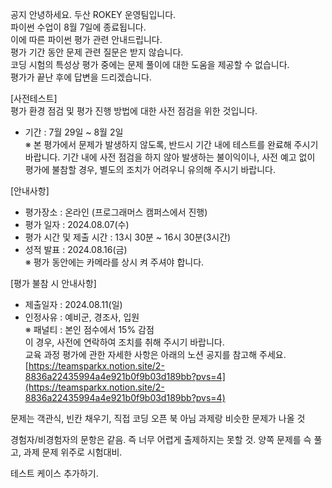 공지
안녕하세요. 두산 ROKEY 운영팀입니다.  
파이썬 수업이 8월 7일에 종료됩니다.  
이에 따른 파이썬 평가 관련 안내드립니다.  
평가 기간 동안 문제 관련 질문은 받지 않습니다.  
코딩 시험의 특성상 평가 중에는 문제 풀이에 대한 도움을 제공할 수 없습니다.  
평가가 끝난 후에 답변을 드리겠습니다.

\[사전테스트]  
평가 환경 점검 및 평가 진행 방법에 대한 사전 점검을 위한 것입니다.  
- 기간 : 7월 29일 ~ 8월 2일  
※ 본 평가에서 문제가 발생하지 않도록, 반드시 기간 내에 테스트를 완료해 주시기 바랍니다. 기간 내에 사전 점검을 하지 않아 발생하는 불이익이나, 사전 예고 없이 평가에 불참할 경우, 별도의 조치가 어려우니 유의해 주시기 바랍니다.

\[안내사항]  
- 평가장소 : 온라인 (프로그래머스 캠퍼스에서 진행)  
- 평가 일자 : 2024.08.07(수)  
- 평가 시간 및 제출 시간 : 13시 30분 ~ 16시 30분(3시간)  
- 성적 발표 : 2024.08.16(금)  
※ 평가 동안에는 카메라를 상시 켜 주셔야 합니다.

\[평가 불참 시 안내사항]  
- 제출일자 : 2024.08.11(일)  
- 인정사유 : 예비군, 경조사, 입원  
※ 패널티 : 본인 점수에서 15% 감점  
이 경우, 사전에 연락하여 조치를 취해 주시기 바랍니다.  
교육 과정 평가에 관한 자세한 사항은 아래의 노션 공지를 참고해 주세요.  
[https://teamsparkx.notion.site/2-8836a22435994a4e921b0f9b03d189bb?pvs=4](https://teamsparkx.notion.site/2-8836a22435994a4e921b0f9b03d189bb?pvs=4)



문제는 객관식, 빈칸 채우기, 직접 코딩
오픈 북 아님
과제랑 비슷한 문제가 나올 것

경험자/비경험자의 문항은 같음. 즉 너무 어렵게 출제하지는 못할 것.
양쪽 문제를 슥 풀고, 과제 문제 위주로 시험대비.


테스트 케이스 추가하기.